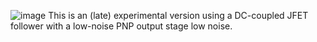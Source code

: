![image](https://github.com/user-attachments/assets/aff663c6-483d-4bff-9daa-3ebc69966c11)
This is an (late) experimental version using a DC-coupled JFET follower with a low-noise PNP output stage low noise.
